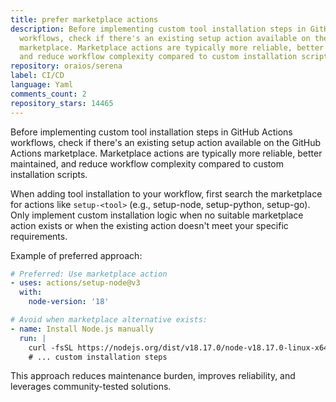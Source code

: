 ```yaml
---
title: prefer marketplace actions
description: Before implementing custom tool installation steps in GitHub Actions
  workflows, check if there's an existing setup action available on the GitHub Actions
  marketplace. Marketplace actions are typically more reliable, better maintained,
  and reduce workflow complexity compared to custom installation scripts.
repository: oraios/serena
label: CI/CD
language: Yaml
comments_count: 2
repository_stars: 14465
---
```


Before implementing custom tool installation steps in GitHub Actions workflows, check if there's an existing setup action available on the GitHub Actions marketplace. Marketplace actions are typically more reliable, better maintained, and reduce workflow complexity compared to custom installation scripts.

When adding tool installation to your workflow, first search the marketplace for actions like `setup-<tool>` (e.g., setup-node, setup-python, setup-go). Only implement custom installation logic when no suitable marketplace action exists or when the existing action doesn't meet your specific requirements.

Example of preferred approach:
```yaml
# Preferred: Use marketplace action
- uses: actions/setup-node@v3
  with:
    node-version: '18'

# Avoid when marketplace alternative exists:
- name: Install Node.js manually
  run: |
    curl -fsSL https://nodejs.org/dist/v18.17.0/node-v18.17.0-linux-x64.tar.xz
    # ... custom installation steps
```

This approach reduces maintenance burden, improves reliability, and leverages community-tested solutions.